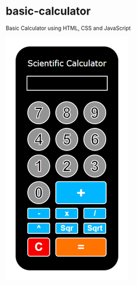 # basic-calculator
Basic Calculator using HTML, CSS and JavaScript

![DarkMode](https://github.com/iAneesAhmad/basic-calculator/blob/main/Calculator/calculator-darkmode.png?raw=true)
